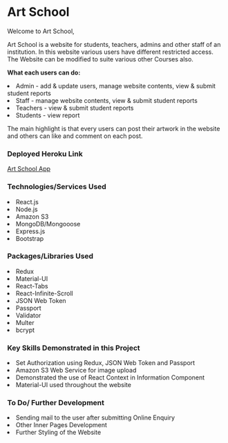 <h1>Art School</h1>

<p> Welcome to Art School, 
<p>Art School is a website for students, teachers, admins and other staff of an institution. In this website various users have different restricted access. The Website can be modified to suite various other Courses also.

<p><strong>What each users can do:</strong>

<li>Admin - add & update users, manage website contents, view & submit student reports
<li>Staff - manage website contents, view & submit student reports
<li>Teachers - view & submit student reports
<li>Students - view report

<p>The main highlight is that every users can post their artwork in the website and others can like and comment on each post.

<h3>Deployed Heroku Link</h3>

<a href="https://art-school.herokuapp.com/" target="_blank">Art School App</a>

<h3>Technologies/Services Used</h3>
<li>React.js
<li>Node.js
<li>Amazon S3
<li>MongoDB/Mongooose
<li>Express.js
<li>Bootstrap

<h3>Packages/Libraries Used</h3>
<li>Redux
<li>Material-UI
<li>React-Tabs
<li>React-Infinite-Scroll
<li>JSON Web Token
<li>Passport
<li>Validator
<li>Multer
<li>bcrypt

<h3>Key Skills Demonstrated in this Project</h3>
<li>Set Authorization using Redux, JSON Web Token and Passport
<li>Amazon S3 Web Service for image upload
<li>Demonstrated the use of React Context in Information Component
<li>Material-UI used throughout the website

<h3>To Do/ Further Development</h3>
<li>Sending mail to the user after submitting Online Enquiry
<li>Other Inner Pages Development
<li>Further Styling of the Website
